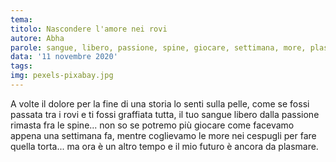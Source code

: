 ```yaml
---
tema:
titolo: Nascondere l'amore nei rovi
autore: Abha
parole: sangue, libero, passione, spine, giocare, settimana, more, plasmare
data: '11 novembre 2020'
tags: 
img: pexels-pixabay.jpg
---
```

A volte il dolore per la fine di una storia lo senti sulla pelle, come se fossi passata tra i rovi e ti fossi graffiata tutta, il tuo sangue libero dalla passione rimasta fra le spine... non so se potremo più giocare come facevamo appena una settimana fa, mentre coglievamo le more nei cespugli per fare quella torta... ma ora è un altro tempo e il mio futuro è ancora da plasmare.
